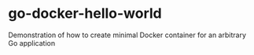 # go-docker-hello-world
Demonstration of how to create minimal Docker container for an arbitrary Go application

